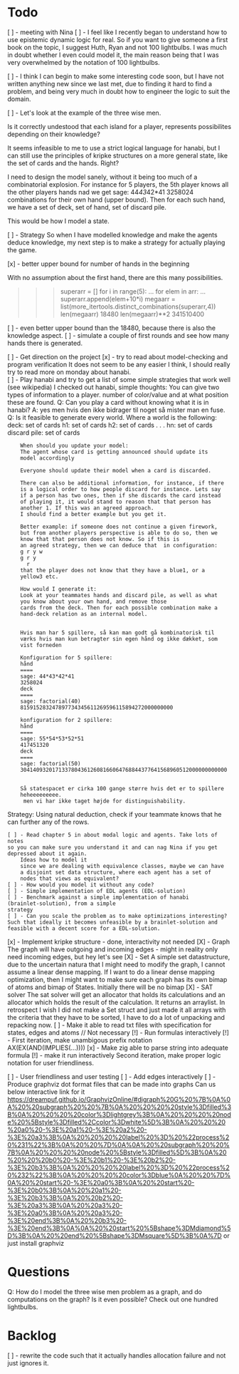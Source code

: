 # Todo
[ ] - meeting with Nina
[ ] - I feel like I recently began to understand how to use epistemic dynamic logic
for real. So if you want to give someone a first book on the topic, I suggest
Huth, Ryan and not 100 lightbulbs.
I was much in doubt whether I even could model it, the main reason being that
I was very overwhelmed by the notation of 100 lightbulbs.

[ ] - I think I can begin to make some interesting code soon, but I have not written
anything new since we last met, due to finding it hard to find a problem, and
being very much in doubt how to engineer the logic to suit the domain.

[ ] - Let's look at the example of the three wise men.

Is it correctly undestood that each island for a player, represents possibilites
depending on their knowledge?

It seems infeasible to me to use a strict logical language for hanabi, but I can
still use the principles of kripke structures on a more general state, like the
set of cards and the hands. Right?

I need to design the model sanely, without it being too much of a combinatorial
explosion.
For instance for 5 players, the 5th player knows all the other players hands nad
we get
	sage: 44*43*42*41 
		3258024 
combinations for their own hand (upper bound).
Then for each such hand, we have a set of deck, set of hand, set of discard
pile.

This would be how I model a state.

[ ] - Strategy
So when I have modelled knowledge and make the agents deduce knowledge, my next
step is to make a strategy for actually playing the game.

[x] - better upper bound for number of hands in the beginning

With no assumption about the first hand, there are this many possibilities.
>>> superarr = []
>>> for i in range(5):
...     for elem in arr:
...             superarr.append(elem+10*i)
>>> megaarr = list(more_itertools.distinct_combinations(superarr,4))
>>> len(megaarr)
18480
>>> len(megaarr)**2
341510400

[ ] - even better upper bound than the 18480, because there is also the
knowledge aspect.
	[ ] - simulate a couple of first rounds and see how many hands there is
	generated.



[ ] - Get direction on the project
	[x] - try to read about model-checking and program verification
		It does not seem to be any easier I think, I should really try
		to read more on monday about hanabi.	
	[ ] - Play hanabi and try to get a list of some simple strategies that
	work well (see wikipedia)
		I checked out hanabi, simple thoughts:
		You can give two types of information to a player. number of
		color/value and at what position these are found.
		Q: Can you play a card without knowing what it is in hanabi?
		A: yes men hvis den ikke bidrager til noget så mister man en
		fuse.
		Q: Is it feasible to generate every world. Where a world is the
		following:
		deck: set of cards
		h1: set of cards
		h2: set of cards
		.
		.
		.
		hn: set of cards
		discard pile: set of cards

		When should you update your model:
		The agent whose card is getting announced should update its
		model accordingly

		Everyone should update their model when a card is discarded.

		There can also be additional information, for instance, if there
		is a logical order to how people discard for instance. Lets say
		if a person has two ones, then if she discards the card instead
		of playing it, it would stand to reason that that person has
		another 1. If this was an agreed approach.
		I should find a better example but you get it.

		Better example: if someone does not continue a given firework,
		but from another players perspective is able to do so, then we
		know that that person does not know. So if this is
		an agreed strategy, then we can deduce that  in configuration:
		g r y w
		g r y
		  r
		that the player does not know that they have a blue1, or a
		yellow3 etc.

		How would I generate it:
		Look at your teammates hands and discard pile, as well as what
		you know about your own hand, and remove those
		cards from the deck. Then for each possible combination make a
		hand-deck relation as an internal model.


		Hvis man har 5 spillere, så kan man godt gå kombinatorisk til
		værks hvis man kun betragter sin egen hånd og ikke dækket, som
		vist forneden

		Konfiguration for 5 spillere:
		hånd
		====
		sage: 44*43*42*41 
		3258024 
		deck
		====
		sage: factorial(40) 
		815915283247897734345611269596115894272000000000 

		konfiguration for 2 spillere:
		hånd
		====
		sage: 55*54*53*52*51 
		417451320 
		deck
		====
		sage: factorial(50) 
		30414093201713378043612608166064768844377641568960512000000000000 
		
		
		Så statespacet er cirka 100 gange større hvis det er to spillere
		heheeeeeeeee.
		 men vi har ikke taget højde for distinguishability.



Strategy: Using natural deduction, check if your teammate knows that he can
further any of the rows.

	[ ] - Read chapter 5 in about modal logic and agents. Take lots of notes
	so you can make sure you understand it and can nag Nina if you get
	depressed about it again.
		Ideas how to model it
		since we are dealing with equivalence classes, maybe we can have
		a disjoint set data structure, where each agent has a set of
		nodes that views as equivalent?
	[ ] - How would you model it without any code?
	[ ] - Simple implementation of EDL agents (EDL-solution)
	[ ] - Benchmark against a simple implementation of hanabi
	(brainlet-solution), from a simple
	strategy
	[ ] - Can you scale the problem as to make optimizations interesting?
	Such that ideally it becomes unfeasible by a brainlet-solution and
	feasible with a decent score for a EDL-solution.

[x] - Implement kripke structure - done, interactivity not needed
	[X] - Graph
	The graph will have outgoing and incoming edges - might in reality only need incoming edges, but hey let's see
	[X] - Set
	A simple set datastructure, due to the uncertain natura that I might
	need to modify the graph, I cannot assume a linear dense mapping.
	If I want to do a linear dense mapping optimization, then I might want
	to make sure each graph has its own bimap of atoms and bimap of States.
	Initially there will be no bimap
	[X] - SAT solver
	The sat solver will get an allocator that holds its calculations and an
	allocator which holds the result of the calculation. It returns an
	arraylist. In retrospect I wish I did not make a Set struct and just
	made it all arrays with the criteria that they have to be sorted, I have
	to do a lot of unpacking and repacking now.
		[ ] - Make it able to read txt files with specification for states,
	edges and atoms
	// Not necessary
	[!] - Run formulas interactively
		[!] - First iteration, make unambigous prefix notation
		AX(EX(AND(IMPLIES(...))))
			[x] - Make zig able to parse string into adequate formula
			[!] - make it run interactively
		Second iteration, make proper logic notation for user
		friendliness.

[ ] - User friendliness and user testing
	[ ] - Add edges interactively
	[ ] - Produce graphviz dot format files that can be made into graphs
		Can us below interactive link for it
		https://dreampuf.github.io/GraphvizOnline/#digraph%20G%20%7B%0A%0A%20%20subgraph%20%20%7B%0A%20%20%20%20style%3Dfilled%3B%0A%20%20%20%20color%3Dlightgrey%3B%0A%20%20%20%20node%20%5Bstyle%3Dfilled%2Ccolor%3Dwhite%5D%3B%0A%20%20%20%20a0%20-%3E%20a1%20-%3E%20a2%20-%3E%20a3%3B%0A%20%20%20%20label%20%3D%20%22process%20%231%22%3B%0A%20%20%7D%0A%0A%20%20subgraph%20%20%7B%0A%20%20%20%20node%20%5Bstyle%3Dfilled%5D%3B%0A%20%20%20%20b0%20-%3E%20b1%20-%3E%20b2%20-%3E%20b3%3B%0A%20%20%20%20label%20%3D%20%22process%20%232%22%3B%0A%20%20%20%20color%3Dblue%0A%20%20%7D%0A%20%20start%20-%3E%20a0%3B%0A%20%20start%20-%3E%20b0%3B%0A%20%20a1%20-%3E%20b3%3B%0A%20%20b2%20-%3E%20a3%3B%0A%20%20a3%20-%3E%20a0%3B%0A%20%20a3%20-%3E%20end%3B%0A%20%20b3%20-%3E%20end%3B%0A%0A%20%20start%20%5Bshape%3DMdiamond%5D%3B%0A%20%20end%20%5Bshape%3DMsquare%5D%3B%0A%7D
		or just install graphviz








# Questions
Q: How do I model the three wise men problem as a graph, and do computations on
the graph? Is it even possible? Check out one hundred lightbulbs.

# Backlog

[ ] - rewrite the code such that it actually handles allocation failure and not just ignores it.

